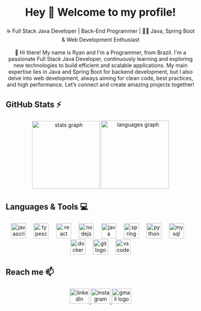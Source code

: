 <h1 align="center">Hey 👋 Welcome to my profile!</h1>

###

<p align="center">☕ Full Stack Java Developer | Back-End Programmer | 👩‍💻 Java, Spring Boot & Web Development Enthusiast<br><br>🚀 Hi there! My name is Ryan and I'm a Programmer, from Brazil. I'm a passionate Full Stack Java Developer, continuously learning and exploring new technologies to build efficient and scalable applications. My main expertise lies in Java and Spring Boot for backend development, but I also delve into web development, always aiming for clean code, best practices, and high performance. Let’s connect and create amazing projects together!</p>

###

<h2 align="left">GitHub Stats ⚡</h2>

###

<div align="center">
  <img src="https://github-readme-stats.vercel.app/api?username=ryanpaiva-coder&hide_title=false&hide_rank=false&show_icons=true&include_all_commits=true&count_private=true&disable_animations=false&theme=omni&locale=en&hide_border=false&order=1" height="180" alt="stats graph"  />
  <img src="https://github-readme-stats.vercel.app/api/top-langs?username=ryanpaiva-coder&locale=en&hide_title=false&layout=compact&card_width=320&langs_count=5&theme=omni&hide_border=false&order=2" height="181" alt="languages graph"  />
</div>

###

<h2 align="left">Languages & Tools 💻</h2>

###

<div align="center">
  <img src="https://skillicons.dev/icons?i=js" height="40" alt="javascript logo"  />
  <img width="12" />
  <img src="https://skillicons.dev/icons?i=ts" height="40" alt="typescript logo"  />
  <img width="12" />
  <img src="https://skillicons.dev/icons?i=react" height="40" alt="react logo"  />
  <img width="12" />
  <img src="https://skillicons.dev/icons?i=nodejs" height="40" alt="nodejs logo"  />
  <img width="12" />
  <img src="https://skillicons.dev/icons?i=java" height="40" alt="java logo"  />
  <img width="12" />
  <img src="https://skillicons.dev/icons?i=spring" height="40" alt="spring logo"  />
  <img width="12" />
  <img src="https://skillicons.dev/icons?i=py" height="40" alt="python logo"  />
  <img width="12" />
  <img src="https://skillicons.dev/icons?i=mysql" height="40" alt="mysql logo"  />
  <img width="12" />
  <img src="https://skillicons.dev/icons?i=docker" height="40" alt="docker logo"  />
  <img width="12" />
  <img src="https://skillicons.dev/icons?i=git" height="40" alt="git logo"  />
  <img width="12" />
  <img src="https://skillicons.dev/icons?i=vscode" height="40" alt="vscode logo"  />
</div>

###

<h2 align="left">Reach me 📫</h2>

###

<div align="center">
  <a href="https://linkedin.com/in/ryanpaiva-coder" target="_blank">
    <img src="https://raw.githubusercontent.com/maurodesouza/profile-readme-generator/master/src/assets/icons/social/linkedin/default.svg" width="52" height="40" alt="linkedin logo"  />
  </a>
  <a href="https://instagram.com/ryanp_paiva" target="_blank">
    <img src="https://raw.githubusercontent.com/maurodesouza/profile-readme-generator/master/src/assets/icons/social/instagram/default.svg" width="52" height="40" alt="instagram logo"  />
  </a>
  <a href="mailto:ryan14pedro@gmail.com" target="_blank">
    <img src="https://raw.githubusercontent.com/maurodesouza/profile-readme-generator/master/src/assets/icons/social/gmail/default.svg" width="52" height="40" alt="gmail logo"  />
  </a>
</div>

###
